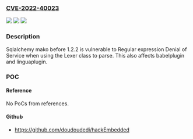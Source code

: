 ### [CVE-2022-40023](https://cve.mitre.org/cgi-bin/cvename.cgi?name=CVE-2022-40023)
![](https://img.shields.io/static/v1?label=Product&message=n%2Fa&color=blue)
![](https://img.shields.io/static/v1?label=Version&message=n%2Fa&color=blue)
![](https://img.shields.io/static/v1?label=Vulnerability&message=n%2Fa&color=brighgreen)

### Description

Sqlalchemy mako before 1.2.2 is vulnerable to Regular expression Denial of Service when using the Lexer class to parse. This also affects babelplugin and linguaplugin.

### POC

#### Reference
No PoCs from references.

#### Github
- https://github.com/doudoudedi/hackEmbedded

